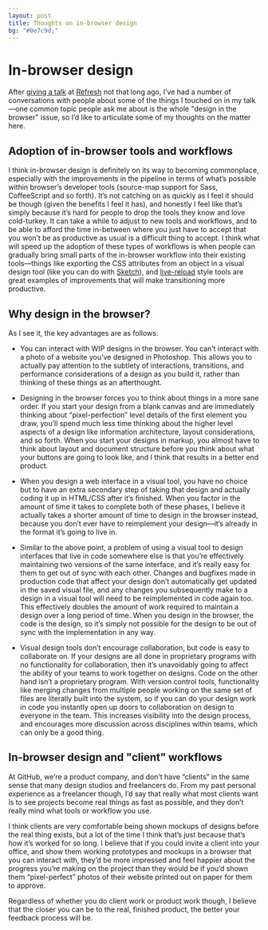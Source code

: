 ```yaml
---
layout: post
title: Thoughts on in-browser design
bg: "#0e7c9d;"
---
```


# In-browser design

After [giving a talk](https://speakerdeck.com/cobyism/design-in-the-realm-of-open-source) at
[Refresh](http://refreshbelfast.org/) not that long ago, I’ve had a number of
conversations with people about some of the things I touched on in my talk—one common topic people
ask me about is the whole "design in the browser" issue, so I’d like to articulate some of my
thoughts on the matter here.

## Adoption of in-browser tools and workflows

I think in-browser design is definitely on its way to becoming commonplace, especially with the improvements in the pipeline in terms of what’s possible within browser’s developer tools (source-map support for Sass, CoffeeScript and so forth). It’s not catching on as quickly as I feel it should be though (given the benefits I feel it has), and honestly I feel like that’s simply because it’s hard for people to drop the tools they know and love cold-turkey. It can take a while to adjust to new tools and workflows, and to be able to afford the time in-between where you just have to accept that you won’t be as productive as usual is a difficult thing to accept. I think what will speed up the adoption of these types of workflows is when people can gradually bring small parts of the in-browser workflow into their existing tools—things like exporting the CSS attributes from an object in a visual design tool (like you can do with [Sketch](http://www.bohemiancoding.com/sketch/)), and [live-reload](http://livereload.com/) style tools are great examples of improvements that will make transitioning more productive.

## Why design in the browser?

As I see it, the key advantages are as follows:

- You can interact with WIP designs in the browser. You can’t interact with a photo of a website you’ve designed in Photoshop. This allows you to actually pay attention to the subtlety of interactions, transitions, and performance considerations of a design as you build it, rather than thinking of these things as an afterthought.

- Designing in the browser forces you to think about things in a more sane order. If you start your design from a blank canvas and are immediately thinking about “pixel-perfection” level details of the first element you draw, you’ll spend much less time thinking about the higher level aspects of a design like information architecture, layout considerations, and so forth. When you start your designs in markup, you almost have to think about layout and document structure before you think about what your buttons are going to look like, and I think that results in a better end product.

- When you design a web interface in a visual tool, you have no choice but to have an extra secondary step of taking that design and actually coding it up in HTML/CSS after it’s finished. When you factor in the amount of time it takes to complete both of these phases, I believe it actually takes a shorter amount of time to design in the browser instead, because you don’t ever have to reimplement your design—it’s already in the format it’s going to live in.

- Similar to the above point, a problem of using a visual tool to design interfaces that live in code somewhere else is that you’re effectively maintaining two versions of the same interface, and it’s really easy for them to get out of sync with each other. Changes and bugfixes made in production code that affect your design don’t automatically get updated in the saved visual file, and any changes you subsequently make to a design in a visual tool will need to be reimplemented in code again too. This effectively doubles the amount of work required to maintain a design over a long period of time. When you design in the browser, the code is the design, so it’s simply not possible for the design to be out of sync with the implementation in any way.

- Visual design tools don’t encourage collaboration, but code is easy to collaborate on. If your designs are all done in proprietary programs with no functionality for collaboration, then it’s unavoidably going to affect the ability of your teams to work together on designs. Code on the other hand isn’t a proprietary program. With version control tools, functionality like merging changes from multiple people working on the same set of files are literally built into the system, so if you can do your design work in code you instantly open up doors to collaboration on design to everyone in the team. This increases visibility into the design process, and encourages more discussion across disciplines within teams, which can only be a good thing.

## In-browser design and "client" workflows

At GitHub, we’re a product company, and don’t have “clients” in the same sense that many design studios and freelancers do. From my past personal experience as a freelancer though, I’d say that really what most clients want is to see projects become real things as fast as possible, and they don’t really mind what tools or workflow you use.

I think clients are very comfortable being shown mockups of designs before the real thing exists, but a lot of the time I think that’s just because that’s how it’s worked for so long. I believe that if you could invite a client into your office, and show them working prototypes and mockups in a browser that you can interact with, they’d be more impressed and feel happier about the progress you’re making on the project than they would be if you’d shown them “pixel-perfect” photos of their website printed out on paper for them to approve.

Regardless of whether you do client work or product work though, I believe that the closer you can be to the real, finished product, the better your feedback process will be.
